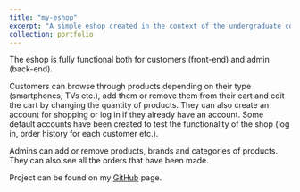 ```yaml
---
title: "my-eshop"
excerpt: "A simple eshop created in the context of the undergraduate course Internet Technologies in the 4th semester of the department of Applied Informatics of the University of Macedonia.<br/><img src='/images/eshop.jpg'>"
collection: portfolio
---
```


The eshop is fully functional both for customers (front-end) and admin (back-end).  

Customers can browse through products depending on their type (smartphones, TVs etc.), add them or remove them from their cart and edit the cart by changing the quantity of products. They can also create an account for shopping or log in if they already have an account. Some default accounts have been created to test the functionality of the shop (log in, order history for each customer etc.).  

Admins can add or remove products, brands and categories of products. They can also see all the orders that have been made.  

Project can be found on my [GitHub](https://github.com/Antonios-Kagias/my-eshop "my-eshop") page.